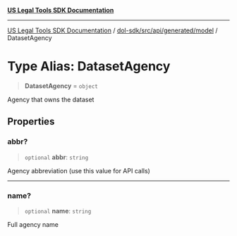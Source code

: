[**US Legal Tools SDK Documentation**](../../../../../../README.md)

***

[US Legal Tools SDK Documentation](../../../../../../README.md) / [dol-sdk/src/api/generated/model](../README.md) / DatasetAgency

# Type Alias: DatasetAgency

> **DatasetAgency** = `object`

Agency that owns the dataset

## Properties

### abbr?

> `optional` **abbr**: `string`

Agency abbreviation (use this value for API calls)

***

### name?

> `optional` **name**: `string`

Full agency name
